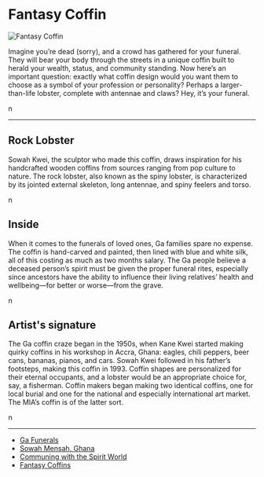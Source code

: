 # Fantasy Coffin
![Fantasy Coffin](http://api.artsmia.org/images/111088/medium.jpg)

<p>Imagine you’re dead (sorry), and a crowd has gathered for your funeral. They will bear your body through the streets in a unique coffin built to herald your wealth, status, and community standing. Now here’s an important question: exactly what coffin design would you want them to choose as a symbol of your profession or personality? Perhaps a larger-than-life lobster, complete with antennae and claws? Hey, it’s your funeral.</p>n

---

## Rock Lobster
<p>Sowah Kwei, the sculptor who made this coffin, draws inspiration for his handcrafted wooden coffins from sources ranging from pop culture to nature. The rock lobster, also known as the spiny lobster, is characterized by its jointed external skeleton, long antennae, and spiny feelers and torso.</p>n

## Inside
<p>When it comes to the funerals of loved ones, Ga families spare no expense. The coffin is hand-carved and painted, then lined with blue and white silk, all of this costing as much as two months salary. The Ga people believe a deceased person’s spirit must be given the proper funeral rites, especially since ancestors have the ability to influence their living relatives’ health and wellbeing—for better or worse—from the grave.</p>n

## Artist's signature
<p>The Ga coffin craze began in the 1950s, when Kane Kwei started making quirky coffins in his workshop in Accra, Ghana: eagles, chili peppers, beer cans, bananas, pianos, and cars. Sowah Kwei followed in his father’s footsteps, making this coffin in 1993. Coffin shapes are personalized for their eternal occupants, and a lobster would be an appropriate choice for, say, a fisherman. Coffin makers began making two identical coffins, one for local burial and one for the national and especially international art market. The MIA’s coffin is of the latter sort.</p>n

---

* [Ga Funerals](http://artsmia.github.io/griot/#/stories/394)
* [Sowah Mensah, Ghana](http://artsmia.github.io/griot/#/stories/377)
* [Communing with the Spirit World](http://artsmia.github.io/griot/#/stories/380)
* [Fantasy Coffins](http://artsmia.github.io/griot/#/stories/328)
